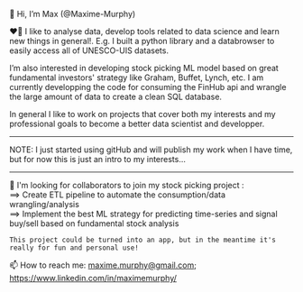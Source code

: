 👋 Hi, I’m Max (@Maxime-Murphy)

❤️‍🔥 I like to analyse data, develop tools related to data science and learn new things in general!. 
E.g. I built a python library and a databrowser to easily access all of UNESCO-UIS datasets. 

I’m also interested in developing stock picking ML model based on great fundamental investors' strategy like Graham, Buffet, Lynch, etc.
I am currently developping the code for consuming the FinHub api and wrangle the large amount of data to create a clean SQL database.
   
In general I like to work on projects that cover both my interests and my professional goals to become a better data scientist and developper.

***
NOTE: I just started using gitHub and will publish my work when I have time, but for now this is just an intro to my interests... 
***
👀 I'm looking for collaborators to join my stock picking project  :  
    ==> Create ETL pipeline to automate the consumption/data wrangling/analysis  
    ==> Implement the best ML strategy for predicting time-series and signal buy/sell based on fundamental stock analysis
    
    This project could be turned into an app, but in the meantime it's really for fun and personal use!  
    
📫 How to reach me: maxime.murphy@gmail.com; https://www.linkedin.com/in/maximemurphy/

<!---
Maxime-Murphy/Maxime-Murphy is a ✨ special ✨ repository because its `README.md` (this file) appears on your GitHub profile.
You can click the Preview link to take a look at your changes.
--->
